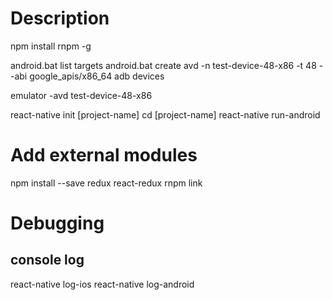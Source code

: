 # Description

npm install rnpm -g

android.bat list targets
android.bat create avd -n test-device-48-x86 -t 48 --abi google_apis/x86_64
adb devices

emulator -avd test-device-48-x86

react-native init [project-name] 
cd [project-name]
react-native run-android

# Add external modules

npm install --save redux react-redux
rnpm link

# Debugging

## console log

react-native log-ios
react-native log-android